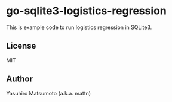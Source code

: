 # go-sqlite3-logistics-regression

This is example code to run logistics regression in SQLite3.

## License

MIT

## Author

Yasuhiro Matsumoto (a.k.a. mattn)
